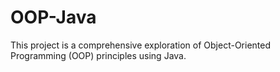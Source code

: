# OOP-Java
This project is a comprehensive exploration of Object-Oriented Programming (OOP) principles using Java. 
